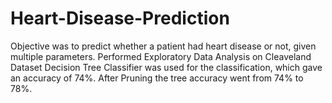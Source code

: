 # Heart-Disease-Prediction
Objective was to predict whether a patient had heart disease or not, given multiple parameters.
Performed Exploratory Data Analysis on Cleaveland Dataset
Decision Tree Classifier was used for the classification, which gave an accuracy of 74%.
After Pruning the tree accuracy went from 74% to 78%.
